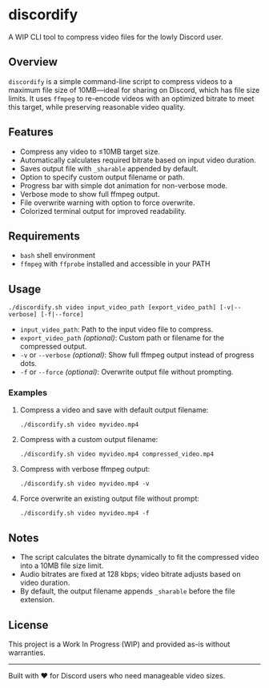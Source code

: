 # discordify

A WIP CLI tool to compress video files for the lowly Discord user.

## Overview

`discordify` is a simple command-line script to compress videos to a maximum file size of 10MB—ideal for sharing on Discord, which has file size limits. It uses `ffmpeg` to re-encode videos with an optimized bitrate to meet this target, while preserving reasonable video quality.

## Features

- Compress any video to ≤10MB target size.
- Automatically calculates required bitrate based on input video duration.
- Saves output file with `_sharable` appended by default.
- Option to specify custom output filename or path.
- Progress bar with simple dot animation for non-verbose mode.
- Verbose mode to show full ffmpeg output.
- File overwrite warning with option to force overwrite.
- Colorized terminal output for improved readability.

## Requirements

- `bash` shell environment
- `ffmpeg` with `ffprobe` installed and accessible in your PATH

## Usage

```
./discordify.sh video input_video_path [export_video_path] [-v|--verbose] [-f|--force]
```

- `input_video_path`: Path to the input video file to compress.
- `export_video_path` *(optional)*: Custom path or filename for the compressed output.
- `-v` or `--verbose` *(optional)*: Show full ffmpeg output instead of progress dots.
- `-f` or `--force` *(optional)*: Overwrite output file without prompting.

### Examples

1. Compress a video and save with default output filename:

   ```
   ./discordify.sh video myvideo.mp4
   ```

2. Compress with a custom output filename:

   ```
   ./discordify.sh video myvideo.mp4 compressed_video.mp4
   ```

3. Compress with verbose ffmpeg output:

   ```
   ./discordify.sh video myvideo.mp4 -v
   ```

4. Force overwrite an existing output file without prompt:

   ```
   ./discordify.sh video myvideo.mp4 -f
   ```

## Notes

- The script calculates the bitrate dynamically to fit the compressed video into a 10MB file size limit.
- Audio bitrates are fixed at 128 kbps; video bitrate adjusts based on video duration.
- By default, the output filename appends `_sharable` before the file extension.

## License

This project is a Work In Progress (WIP) and provided as-is without warranties.

---
Built with ❤️ for Discord users who need manageable video sizes.
